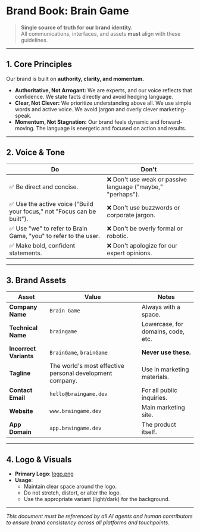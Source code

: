 # Brand Book: Brain Game

> **Single source of truth for our brand identity.**  
> All communications, interfaces, and assets **must** align with these guidelines.

---

## 1. Core Principles

Our brand is built on **authority, clarity, and momentum.**

- **Authoritative, Not Arrogant:** We are experts, and our voice reflects that confidence. We state facts directly and avoid hedging language.
- **Clear, Not Clever:** We prioritize understanding above all. We use simple words and active voice. We avoid jargon and overly clever marketing-speak.
- **Momentum, Not Stagnation:** Our brand feels dynamic and forward-moving. The language is energetic and focused on action and results.

---

## 2. Voice & Tone

| Do | Don't |
|----|-------|
| ✅ Be direct and concise. | ❌ Don't use weak or passive language ("maybe," "perhaps"). |
| ✅ Use the active voice ("Build your focus," not "Focus can be built"). | ❌ Don't use buzzwords or corporate jargon. |
| ✅ Use "we" to refer to Brain Game, "you" to refer to the user. | ❌ Don't be overly formal or robotic. |
| ✅ Make bold, confident statements. | ❌ Don't apologize for our expert opinions. |

---

## 3. Brand Assets

| Asset | Value | Notes |
|-------|-------|-------|
| **Company Name** | `Brain Game` | Always with a space. |
| **Technical Name** | `braingame` | Lowercase, for domains, code, etc. |
| **Incorrect Variants** | `BrainGame`, `brainGame` | **Never use these.** |
| **Tagline** | The world's most effective personal development company. | Use in marketing materials. |
| **Contact Email** | `hello@braingame.dev` | For all public inquiries. |
| **Website** | `www.braingame.dev` | Main marketing site. |
| **App Domain** | `app.braingame.dev` | The product itself. |

---

## 4. Logo & Visuals

 - **Primary Logo**: [logo.png](./assets/logo.png)
- **Usage**:
  - Maintain clear space around the logo.
  - Do not stretch, distort, or alter the logo.
  - Use the appropriate variant (light/dark) for the background.

---

*This document must be referenced by all AI agents and human contributors to ensure brand consistency across all platforms and touchpoints.*
